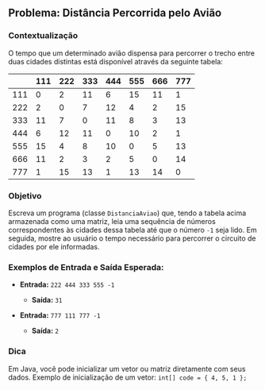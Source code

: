 ## Problema: Distância Percorrida pelo Avião

### Contextualização
O tempo que um determinado avião dispensa para percorrer o trecho entre duas cidades distintas está disponível através da seguinte tabela:

|     | 111 | 222 | 333 | 444 | 555 | 666 | 777 |
|-----|-----|-----|-----|-----|-----|-----|-----|
| 111 | 0   | 2   | 11  | 6   | 15  | 11  | 1   |
| 222 | 2   | 0   | 7   | 12  | 4   | 2   | 15  |
| 333 | 11  | 7   | 0   | 11  | 8   | 3   | 13  |
| 444 | 6   | 12  | 11  | 0   | 10  | 2   | 1   |
| 555 | 15  | 4   | 8   | 10  | 0   | 5   | 13  |
| 666 | 11  | 2   | 3   | 2   | 5   | 0   | 14  |
| 777 | 1   | 15  | 13  | 1   | 13  | 14  | 0   |

### Objetivo
Escreva um programa (classe `DistanciaAviao`) que, tendo a tabela acima armazenada como uma matriz, leia uma sequência de números correspondentes às cidades dessa tabela até que o número `-1` seja lido. Em seguida, mostre ao usuário o tempo necessário para percorrer o circuito de cidades por ele informadas.

### Exemplos de Entrada e Saída Esperada:

- **Entrada:** `222 444 333 555 -1`
  - **Saída:** `31`

- **Entrada:** `777 111 777 -1`
  - **Saída:** `2`

### Dica
Em Java, você pode inicializar um vetor ou matriz diretamente com seus dados. Exemplo de inicialização de um vetor: `int[] code = { 4, 5, 1 };`

